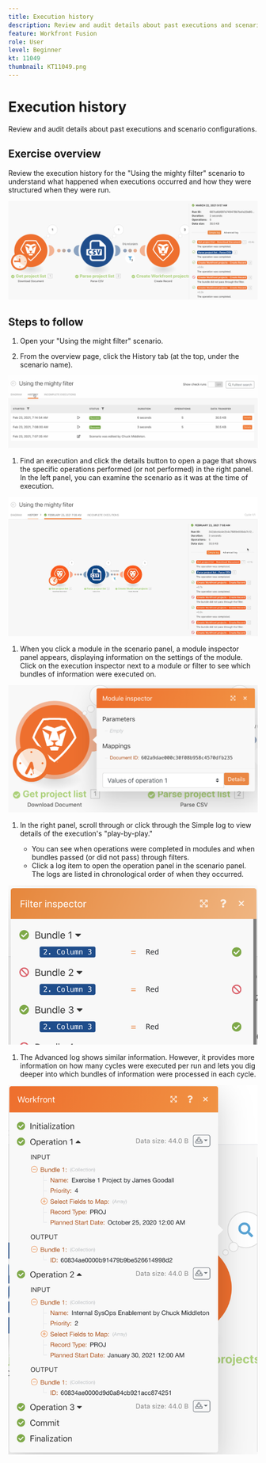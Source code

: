 ```yaml
---
title: Execution history
description: Review and audit details about past executions and scenario configurations.
feature: Workfront Fusion
role: User
level: Beginner
kt: 11049
thumbnail: KT11049.png
---
```


# Execution history

Review and audit details about past executions and scenario configurations.

## Exercise overview

Review the execution history for the "Using the mighty filter" scenario to understand what happened when executions occurred and how they were structured when they were run.

![Execution History Image 1](../12-exercises/assets/execution-history-walkthrough-1.png)

## Steps to follow

1. Open your "Using the might filter" scenario.

1. From the overview page, click the History tab (at the top, under the scenario name).

![Execution History Image 2](../12-exercises/assets/execution-history-walkthrough-2.png)

1. Find an execution and click the details button to open a page that shows the specific operations performed (or not performed) in the right panel. In the left panel, you can examine the scenario as it was at the time of execution.

![Execution History Image 3](../12-exercises/assets/execution-history-walkthrough-3.png)

1. When you click a module in the scenario panel, a module inspector panel appears, displaying information on the settings of the module. Click on the execution inspector next to a module or filter to see which bundles of information were executed on.

![Execution History Image 4](../12-exercises/assets/execution-history-walkthrough-4.png)

1. In the right panel, scroll through or click through the Simple log to view details of the execution's "play-by-play."

   + You can see when operations were completed in modules and when bundles passed (or did not pass) through filters.
   + Click a log item to open the operation panel in the scenario panel. The logs are listed in chronological order of when they occurred.

![Execution History Image 5](../12-exercises/assets/execution-history-walkthrough-5.png)

1. The Advanced log shows similar information. However, it provides more information on how many cycles were executed per run and lets you dig deeper into which bundles of information were processed in each cycle.

![Execution History Image 6](../12-exercises/assets/execution-history-walkthrough-6.png)